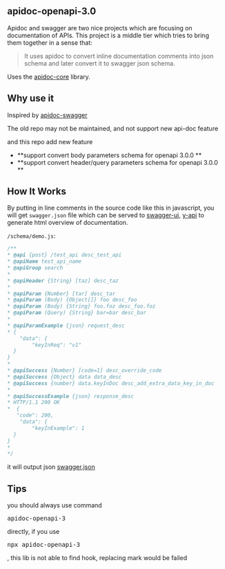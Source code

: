 ## apidoc-openapi-3.0

Apidoc and swagger are two nice projects which are focusing on documentation of APIs. 
This project is a middle tier which tries to bring them together in a sense that:
> It uses apidoc to convert inline documentation comments into json schema and later convert it to swagger json schema.

Uses the [apidoc-core](https://github.com/apidoc/apidoc-core) library.

## Why use it
Inspired by [apidoc-swagger](https://github.com/fsbahman/apidoc-swagger)  

The old repo may not be maintained, and not support new api-doc feature

and this repo add new feature  

- **support convert body parameters schema for openapi 3.0.0 **
- **support convert header/query parameters schema for openapi 3.0.0 **


## How It Works

By putting in line comments in the source code like this in javascript, you will get `swagger.json` file which can be served to [swagger-ui](https://github.com/swagger-api/swagger-ui), [y-api](https://github.com/YMFE/yapi) to generate html overview of documentation.

`/schema/demo.js`:
```js
/**
* @api {post} /test_api desc_test_api
* @apiName test_api_name
* @apiGroup search
*
* @apiHeader {String} [taz] desc_taz
*
* @apiParam {Number} [tar] desc_tar
* @apiParam (Body) {Object[]} foo desc_foo
* @apiParam (Body) {String} foo.foz desc_foo.foz
* @apiParam (Query) {String} bar=bar desc_bar
*
* @apiParamExample {json} request_desc
* {
    "data": {
        "keyInReq": "v1"
  }
}
*
* @apiSuccess {Number} [code=1] desc_override_code
* @apiSuccess {Object} data data_desc
* @apiSuccess {number} data.keyInDoc desc_add_extra_data_key_in_doc
*
* @apiSuccessExample {json} response_desc
* HTTP/1.1 200 OK
*  {
   "code": 200,
    "data": {
        "keyInExample": 1
  }
}
*
*/
```


it will output json [swagger.json](./doc/swagger.json)

## Tips
you should always use command <pre>apidoc-openapi-3</pre> directly, if you use <pre>npx apidoc-openapi-3</pre>, this lib is not able to find hook, replacing mark would be failed
